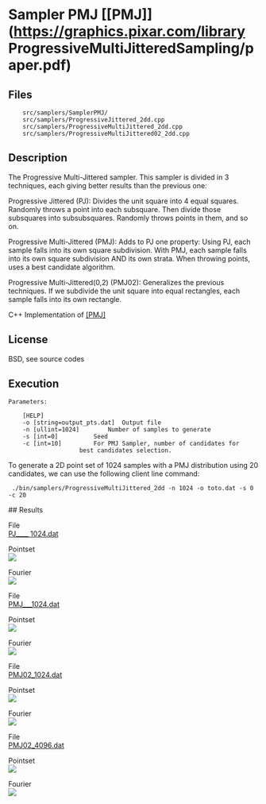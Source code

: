 
# Sampler PMJ [[PMJ]](https://graphics.pixar.com/library ProgressiveMultiJitteredSampling/paper.pdf)


## Files

```
    src/samplers/SamplerPMJ/
    src/samplers/ProgressiveJittered_2dd.cpp
    src/samplers/ProgressiveMultiJittered_2dd.cpp
    src/samplers/ProgressiveMultiJittered02_2dd.cpp
```

## Description


The Progressive Multi-Jittered sampler. This sampler is divided in 3 techniques, each giving better results than the previous one:  

Progressive Jittered (PJ): Divides the unit square into 4 equal squares. Randomly throws a point into each subsquare. Then divide those subsquares into subsubsquares. Randomly throws points in them, and so on.  

Progressive Multi-Jittered (PMJ): Adds to PJ one property: Using PJ, each sample falls into its own square subdivision. With PMJ, each sample falls into its own square subdivision AND its own strata. When throwing points, uses a best candidate algorithm.  

Progressive Multi-Jittered(0,2) (PMJ02): Generalizes the previous techniques. If we subdivide the unit square into equal rectangles, each sample falls into its own rectangle.  

C++ Implementation of [[PMJ]](https://graphics.pixar.com/library/ProgressiveMultiJitteredSampling/paper.pdf)

## License

BSD, see source codes

## Execution

```
Parameters:  

	[HELP]
	-o [string=output_pts.dat]	Output file
	-n [ullint=1024]		Number of samples to generate
	-s [int=0]			Seed
	-c [int=10]			For PMJ Sampler, number of candidates for
					best candidates selection.
```			

To generate a 2D point set of 1024 samples with a PMJ distribution using 20 candidates, we can use the following client line command:

     ./bin/samplers/ProgressiveMultiJittered_2dd -n 1024 -o toto.dat -s 0 -c 20

## Results

File  
[PJ____ 1024.dat](data/PMJ/SampleSequences/PJ_1024.dat)

Pointset  
[![](data/PMJ/Images/PJ_1024.png)](data/PMJ/Images/PJ_1024.png)

Fourier  
[![](data/PMJ/Images/PJ_1024-pow.png)](data/PMJ/Images/PJ_1024-pow.png)

File  
[PMJ___1024.dat](data/PMJ/SampleSequences/PMJ_1024.dat)

Pointset  
[![](data/PMJ/Images/PMJ_1024.png)](data/PMJ/Images/PMJ_1024.png)

Fourier  
[![](data/PMJ/Images/PMJ_1024-pow.png)](data/PMJ/Images/PMJ_1024-pow.png)

File  
[PMJ02_1024.dat](data/PMJ/SampleSequences/PMJ02_1024.dat)

Pointset  
[![](data/PMJ/Images/PMJ02_1024.png)](data/PMJ/Images/PMJ02_1024.png)

Fourier  
[![](data/PMJ/Images/PMJ02_1024-pow.png)](data/PMJ/Images/PMJ02_1024-pow.png)

File  
[PMJ02_4096.dat](data/PMJ/SampleSequences/PMJ02_4096.dat)

Pointset  
[![](data/PMJ/Images/PMJ02_4096.png)](data/PMJ/Images/PMJ02_4096.png)

Fourier  
[![](data/PMJ/Images/PMJ02_4096-pow.png)](data/PMJ/Images/PMJ02_4096-pow.png)
